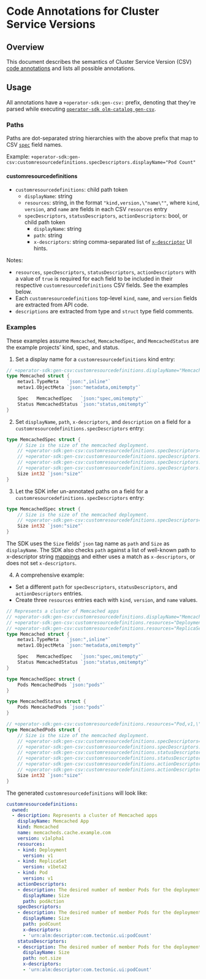 # Code Annotations for Cluster Service Versions

## Overview

This document describes the semantics of Cluster Service Version (CSV) [code annotations][code_annotations_design] and lists all possible annotations.

## Usage

All annotations have a `+operator-sdk:gen-csv:` prefix, denoting that they're parsed while executing [`operator-sdk olm-catalog gen-csv`][sdk_cli_ref].

### Paths

Paths are dot-separated string hierarchies with the above prefix that map to CSV [`spec`][csv_spec] field names.

Example: `+operator-sdk:gen-csv:customresourcedefinitions.specDescriptors.displayName="Pod Count"`

#### customresourcedefinitions

- `customresourcedefinitions`: child path token
	-	`displayName`: string
	- `resources`: string, in the format `"kind,version,\"name\""`, where `kind`, `version`, and `name` are fields in each CSV `resources` entry
	- `specDescriptors`, `statusDescriptors`, `actionDescriptors`: bool, or child path token
		- `displayName`: string
		- `path`: string
		- `x-descriptors`: string comma-separated list of [`x-descriptor`][csv_x_desc] UI hints.

Notes:
- `resources`, `specDescriptors`, `statusDescriptors`, `actionDescriptors` with a value of `true` is required for each field to be included in their respective `customresourcedefinitions` CSV fields. See the examples below.
- Each `customresourcedefinitions` top-level `kind`, `name`, and `version` fields are extracted from API code.
- `descriptions` are extracted from type and `struct` type field comments.

### Examples

These examples assume `Memcached`, `MemcachedSpec`, and `MemcachedStatus` are the example projects' kind, spec, and status.

1. Set a display name for a `customresourcedefinitions` kind entry:

```go
// +operator-sdk:gen-csv:customresourcedefinitions.displayName="Memcached App"
type Memcached struct {
	metav1.TypeMeta   `json:",inline"`
	metav1.ObjectMeta `json:"metadata,omitempty"`

	Spec   MemcachedSpec   `json:"spec,omitempty"`
	Status MemcachedStatus `json:"status,omitempty"`
}
```

2. Set `displayName`, `path`, `x-descriptors`, and `description` on a field for a `customresourcedefinitions.specDescriptors` entry:

```go
type MemcachedSpec struct {
	// Size is the size of the memcached deployment.
	// +operator-sdk:gen-csv:customresourcedefinitions.specDescriptors=true
	// +operator-sdk:gen-csv:customresourcedefinitions.specDescriptors.displayName="Pod Count"
	// +operator-sdk:gen-csv:customresourcedefinitions.specDescriptors.path="not.size"
	// +operator-sdk:gen-csv:customresourcedefinitions.specDescriptors.x-descriptors="urn:alm:descriptor:com.tectonic.ui:podCount,urn:alm:descriptor:io.kubernetes:custom"
	Size int32 `json:"size"`
}
```

3. Let the SDK infer un-annotated paths on a field for a `customresourcedefinitions.specDescriptors` entry:

```go
type MemcachedSpec struct {
	// Size is the size of the memcached deployment.
	// +operator-sdk:gen-csv:customresourcedefinitions.specDescriptors=true
	Size int32 `json:"size"`
}
```

The SDK uses the `Size` fields' `json` tag name as `path` and `Size` as `displayName`.
The SDK also checks `path` against a list of well-known path to x-descriptor string [mappings][csv_x_desc_mappings] and either uses a match as `x-descriptors`, or does not set `x-descriptors`.

4. A comprehensive example:
- Set a different `path` for `specDescriptors`, `statusDescriptors`, and `actionDescriptors` entries.
- Create three `resources` entries each with `kind`, `version`, and `name` values.

```go
// Represents a cluster of Memcached apps
// +operator-sdk:gen-csv:customresourcedefinitions.displayName="Memcached App"
// +operator-sdk:gen-csv:customresourcedefinitions.resources="Deployment,v1,\"A Kubernetes Deployment\""
// +operator-sdk:gen-csv:customresourcedefinitions.resources="ReplicaSet,v1beta2,\"A Kubernetes ReplicaSet\""
type Memcached struct {
	metav1.TypeMeta   `json:",inline"`
	metav1.ObjectMeta `json:"metadata,omitempty"`

	Spec   MemcachedSpec   `json:"spec,omitempty"`
	Status MemcachedStatus `json:"status,omitempty"`
}

type MemcachedSpec struct {
	Pods MemcachedPods `json:"pods"`
}

type MemcachedStatus struct {
	Pods MemcachedPods `json:"pods"`
}

// +operator-sdk:gen-csv:customresourcedefinitions.resources="Pod,v1,\"A Kubernetes Pod\""
type MemcachedPods struct {
	// Size is the size of the memcached deployment.
	// +operator-sdk:gen-csv:customresourcedefinitions.specDescriptors=true
	// +operator-sdk:gen-csv:customresourcedefinitions.specDescriptors.path="not.size"
	// +operator-sdk:gen-csv:customresourcedefinitions.statusDescriptors=true
	// +operator-sdk:gen-csv:customresourcedefinitions.statusDescriptors.path="podCount"
	// +operator-sdk:gen-csv:customresourcedefinitions.actionDescriptors=true
	// +operator-sdk:gen-csv:customresourcedefinitions.actionDescriptors.path="podAction"
	Size int32 `json:"size"`
}
```

The generated `customresourcedefinitions` will look like:

```yaml
customresourcedefinitions:
  owned:
  - description: Represents a cluster of Memcached apps
    displayName: Memcached App
    kind: Memcached
    name: memcacheds.cache.example.com
    version: v1alpha1
    resources:
    - kind: Deployment
      version: v1
    - kind: ReplicaSet
      version: v1beta2
    - kind: Pod
      version: v1
    actionDescriptors:
    - description: The desired number of member Pods for the deployment.
      displayName: Size
      path: podAction
    specDescriptors:
    - description: The desired number of member Pods for the deployment.
      displayName: Size
      path: podCount
      x-descriptors:
      - 'urn:alm:descriptor:com.tectonic.ui:podCount'
    statusDescriptors:
    - description: The desired number of member Pods for the deployment.
      displayName: Size
      path: not.size
      x-descriptors:
      - 'urn:alm:descriptor:com.tectonic.ui:podCount'
```

[code_annotations_design]:../proposals/sdk-code-annotations.md
[sdk_cli_ref]:../sdk-cli-reference.md#gen-csv
[csv_x_desc]:https://github.com/openshift/console/blob/master/frontend/public/components/operator-lifecycle-manager/descriptors/types.ts#L5-L27
[csv_spec]:https://github.com/operator-framework/operator-lifecycle-manager/blob/master/Documentation/design/building-your-csv.md
[csv_x_desc_mappings]:https://github.com/estroz/operator-sdk/blob/csv-customresourcedefinitions/internal/pkg/scaffold/olm-catalog/descriptor.go#L270-L298
